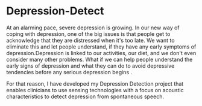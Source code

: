 # Depression-Detect
At an alarming pace, severe depression is growing. In our new way of coping with depression, one of the big issues is that people get to acknowledge that they are distressed when it's too late. We want to eliminate this and let people understand, if they have any early symptoms of depression.Depression is linked to our activities, our diet, and we don't even consider many other problems. What if we can help people understand the early signs of depression and what they can do to avoid depressive tendencies before any serious depression begins .

For that reason, I have developed my Depression Detection project that enables clinicians to use sensing technologies with a focus on acoustic characteristics to detect depression from spontaneous speech.
